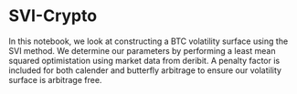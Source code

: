 # SVI-Crypto

In this notebook, we look at constructing a BTC volatility surface using the SVI method. We determine our parameters by performing a least mean squared optimistation using market data from deribit. A penalty factor is included for both calender and butterfly arbitrage to ensure our volatility surface is arbitrage free.
